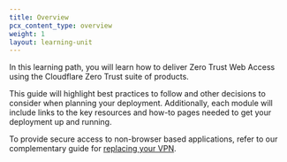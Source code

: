 ```yaml
---
title: Overview
pcx_content_type: overview
weight: 1
layout: learning-unit
---
```


In this learning path, you will learn how to deliver Zero Trust Web Access using the Cloudflare Zero Trust suite of products.

This guide will highlight best practices to follow and other decisions to consider when planning your deployment. Additionally, each module will include links to the key resources and how-to pages needed to get your deployment up and running.

To provide secure access to non-browser based applications, refer to our complementary guide for [replacing your VPN](/learning-paths/zero-trust-web-access/).
